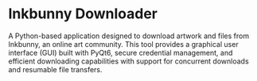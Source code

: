 # Inkbunny Downloader

A Python-based application designed to download artwork and files from Inkbunny, an online art community. This tool provides a graphical user interface (GUI) built with PyQt6, secure credential management, and efficient downloading capabilities with support for concurrent downloads and resumable file transfers.
